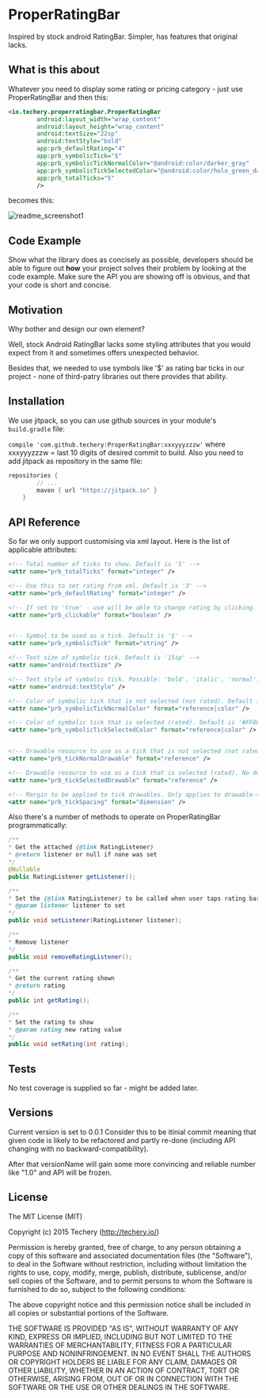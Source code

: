 # ProperRatingBar
Inspired by stock android RatingBar. Simpler, has features that original lacks.

## What is this about
Whatever you need to display some rating or pricing category - just use ProperRatingBar and then this:
```xml
<io.techery.properratingbar.ProperRatingBar
        android:layout_width="wrap_content"
        android:layout_height="wrap_content"
        android:textSize="22sp"
        android:textStyle="bold"
        app:prb_defaultRating="4"
        app:prb_symbolicTick="$"
        app:prb_symbolicTickNormalColor="@android:color/darker_gray"
        app:prb_symbolicTickSelectedColor="@android:color/holo_green_dark"
        app:prb_totalTicks="5"
        />
```

becomes this:

![readme_screenshot1](https://raw.githubusercontent.com/techery/ProperRatingBar/master/readme_imgs/readme1.png)

## Code Example

Show what the library does as concisely as possible, developers should be able to figure out **how** your project solves their problem by looking at the code example. Make sure the API you are showing off is obvious, and that your code is short and concise.

## Motivation
Why bother and design our own element?

Well, stock Android RatingBar lacks some styling attributes that you would expect from it and sometimes offers unexpected behavior.

Besides that, we needed to use symbols like '$' as rating bar ticks in our project - none of third-patry libraries out there provides that ability.

## Installation

We use jitpack, so you can use github sources in your module's `build.gradle` file:

`compile 'com.github.techery:ProperRatingBar:xxxyyyzzzw'` where xxxyyyzzzw = last 10 digits of desired commit to build.
Also you need to add jitpack as repository in the same file:
```groovy
repositories {
        // ...
        maven { url "https://jitpack.io" }
    }
```

## API Reference
So far we only support customising via xml layout.
Here is the list of applicable attributes:
```xml
<!-- Total number of ticks to show. Default is '5' -->
<attr name="prb_totalTicks" format="integer" />

<!-- Use this to set rating from xml. Default is '3' -->
<attr name="prb_defaultRating" format="integer" />

<!-- If set to 'true' - use will be able to change rating by clicking. Default is 'false' -->
<attr name="prb_clickable" format="boolean" />


<!-- Symbol to be used as a tick. Default is '$' -->
<attr name="prb_symbolicTick" format="string" />

<!-- Text size of symbolic tick. Default is '15sp' -->
<attr name="android:textSize" />

<!-- Text style of symbolic tick. Possible: 'bold', 'italic', 'normal'. Default is 'normal'. -->
<attr name="android:textStyle" />

<!-- Color of symbolic tick that is not selected (not rated). Default is '#FF000000' (black). -->
<attr name="prb_symbolicTickNormalColor" format="reference|color" />

<!-- Color of symbolic tick that is selected (rated). Default is '#FF888888' (gray). -->
<attr name="prb_symbolicTickSelectedColor" format="reference|color" />


<!-- Drawable resource to use as a tick that is not selected (not rated). No default value. -->
<attr name="prb_tickNormalDrawable" format="reference" />

<!-- Drawable resource to use as a tick that is selected (rated). No default value. -->
<attr name="prb_tickSelectedDrawable" format="reference" />

<!-- Margin to be applied to tick drawables. Only applies to drawable-type ticks. Default is '1dp' (gray). -->
<attr name="prb_tickSpacing" format="dimension" />
```

Also there's a number of methods to operate on ProperRatingBar programmatically:
```java
/**
* Get the attached {@link RatingListener}
* @return listener or null if none was set
*/
@Nullable
public RatingListener getListener();

/**
* Set the {@link RatingListener} to be called when user taps rating bar's ticks
* @param listener listener to set
*/
public void setListener(RatingListener listener);

/**
* Remove listener
*/
public void removeRatingListener();

/**
* Get the current rating shown
* @return rating
*/
public int getRating();

/**
* Set the rating to show
* @param rating new rating value
*/
public void setRating(int rating);
```

## Tests

No test coverage is supplied so far - might be added later.

## Versions

Current version is set to 0.0.1
Consider this to be itinial commit meaning that given code is likely to be refactored and partly re-done (including API changing with no backward-compatibility).

After that versionName will gain some more convincing and reliable number like "1.0" and API will be frozen.

## License

The MIT License (MIT)

Copyright (c) 2015 Techery (http://techery.io/)

Permission is hereby granted, free of charge, to any person obtaining a copy
of this software and associated documentation files (the "Software"), to deal
in the Software without restriction, including without limitation the rights
to use, copy, modify, merge, publish, distribute, sublicense, and/or sell
copies of the Software, and to permit persons to whom the Software is
furnished to do so, subject to the following conditions:

The above copyright notice and this permission notice shall be included in
all copies or substantial portions of the Software.

THE SOFTWARE IS PROVIDED "AS IS", WITHOUT WARRANTY OF ANY KIND, EXPRESS OR
IMPLIED, INCLUDING BUT NOT LIMITED TO THE WARRANTIES OF MERCHANTABILITY,
FITNESS FOR A PARTICULAR PURPOSE AND NONINFRINGEMENT. IN NO EVENT SHALL THE
AUTHORS OR COPYRIGHT HOLDERS BE LIABLE FOR ANY CLAIM, DAMAGES OR OTHER
LIABILITY, WHETHER IN AN ACTION OF CONTRACT, TORT OR OTHERWISE, ARISING FROM,
OUT OF OR IN CONNECTION WITH THE SOFTWARE OR THE USE OR OTHER DEALINGS IN
THE SOFTWARE.
